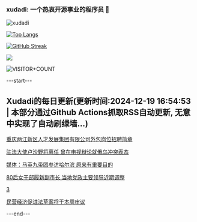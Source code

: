 ### xudadi: 一个热衷开源事业的程序员 👋

![xudadi](https://github-readme-stats-git-masterorgs-github-readme-stats-team.vercel.app/api?username=xudadi)

[![Top Langs](https://github-readme-stats.vercel.app/api/top-langs/?username=xudadi)](https://github.com/anuraghazra/github-readme-stats)

[![GitHub Streak](https://streak-stats.demolab.com?user=xudadi&locale=zh_Hans)](https://git.io/streak-stats)

![](https://raw.githubusercontent.com/xudadi/xudadi/main/assets/github-contribution-grid-snake.svg)

![VISITOR+COUNT](https://komarev.com/ghpvc/?username=xudadi&label=VISITOR+COUNT)


---start---

## Xudadi的每日更新(更新时间:2024-12-19 16:54:53 | 本部分通过Github Actions抓取RSS自动更新, 无意中实现了自动刷绿墙...)

[重庆两江新区人才发展集团有限公司外包岗位招聘简章](https://www.gongkaoleida.com/article/2236391)

[驻法大使卢沙野将离任 曾在电视辩论就俄乌冲突表态](https://m.163.com/news/article/JJP4S3NG05129QAF.html)

[媒体：马英九带团参访哈尔滨 原来有重要目的](https://m.163.com/news/article/JJOS09T90550A0OW.html)

[80后女干部履新副市长 当地党政主要领导近期调整](https://m.163.com/news/article/JJP3QNR2055040N3.html)

[3](https://m.163.com/touch/news/sub/domestic)

[民营经济促进法草案将于本周审议](https://m.163.com/news/article/JJP3BNTB000189PS.html)

---end---

